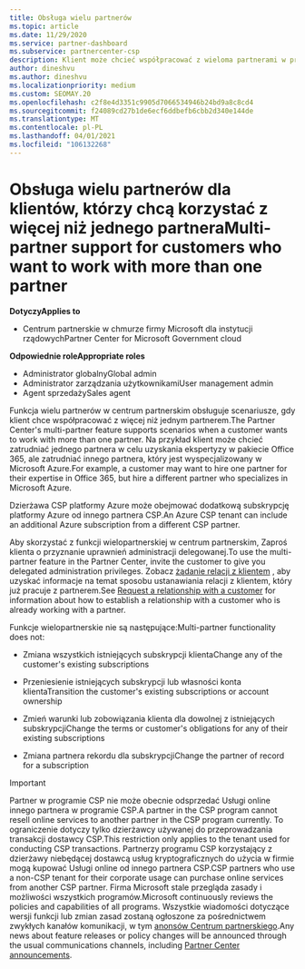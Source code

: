 ```yaml
---
title: Obsługa wielu partnerów
ms.topic: article
ms.date: 11/29/2020
ms.service: partner-dashboard
ms.subservice: partnercenter-csp
description: Klient może chcieć współpracować z wieloma partnerami w programie dostawcy rozwiązań w chmurze, który specjalizacje w różnych usługach.
author: dineshvu
ms.author: dineshvu
ms.localizationpriority: medium
ms.custom: SEOMAY.20
ms.openlocfilehash: c2f8e4d3351c9905d7066534946b24bd9a8c8cd4
ms.sourcegitcommit: f24089cd27b1de6ecf6ddbefb6cbb2d340e144de
ms.translationtype: MT
ms.contentlocale: pl-PL
ms.lasthandoff: 04/01/2021
ms.locfileid: "106132268"
---
```

# <a name="multi-partner-support-for-customers-who-want-to-work-with-more-than-one-partner"></a><span data-ttu-id="e531a-103">Obsługa wielu partnerów dla klientów, którzy chcą korzystać z więcej niż jednego partnera</span><span class="sxs-lookup"><span data-stu-id="e531a-103">Multi-partner support for customers who want to work with more than one partner</span></span>

<span data-ttu-id="e531a-104">**Dotyczy**</span><span class="sxs-lookup"><span data-stu-id="e531a-104">**Applies to**</span></span>

- <span data-ttu-id="e531a-105">Centrum partnerskie w chmurze firmy Microsoft dla instytucji rządowych</span><span class="sxs-lookup"><span data-stu-id="e531a-105">Partner Center for Microsoft Government cloud</span></span>

<span data-ttu-id="e531a-106">**Odpowiednie role**</span><span class="sxs-lookup"><span data-stu-id="e531a-106">**Appropriate roles**</span></span>

- <span data-ttu-id="e531a-107">Administrator globalny</span><span class="sxs-lookup"><span data-stu-id="e531a-107">Global admin</span></span>
- <span data-ttu-id="e531a-108">Administrator zarządzania użytkownikami</span><span class="sxs-lookup"><span data-stu-id="e531a-108">User management admin</span></span>
- <span data-ttu-id="e531a-109">Agent sprzedaży</span><span class="sxs-lookup"><span data-stu-id="e531a-109">Sales agent</span></span>

<span data-ttu-id="e531a-110">Funkcja wielu partnerów w centrum partnerskim obsługuje scenariusze, gdy klient chce współpracować z więcej niż jednym partnerem.</span><span class="sxs-lookup"><span data-stu-id="e531a-110">The Partner Center's multi-partner feature supports scenarios when a customer wants to work with more than one partner.</span></span> <span data-ttu-id="e531a-111">Na przykład klient może chcieć zatrudniać jednego partnera w celu uzyskania ekspertyzy w pakiecie Office 365, ale zatrudniać innego partnera, który jest wyspecjalizowany w Microsoft Azure.</span><span class="sxs-lookup"><span data-stu-id="e531a-111">For example, a customer may want to hire one partner for their expertise in Office 365, but hire a different partner who specializes in Microsoft Azure.</span></span>

<span data-ttu-id="e531a-112">Dzierżawa CSP platformy Azure może obejmować dodatkową subskrypcję platformy Azure od innego partnera CSP.</span><span class="sxs-lookup"><span data-stu-id="e531a-112">An Azure CSP tenant can include an additional Azure subscription from a different CSP partner.</span></span>

<span data-ttu-id="e531a-113">Aby skorzystać z funkcji wielopartnerskiej w centrum partnerskim, Zaproś klienta o przyznanie uprawnień administracji delegowanej.</span><span class="sxs-lookup"><span data-stu-id="e531a-113">To use the multi-partner feature in the Partner Center, invite the customer to give you delegated administration privileges.</span></span> <span data-ttu-id="e531a-114">Zobacz [żądanie relacji z klientem](request-a-relationship-with-a-customer.md) , aby uzyskać informacje na temat sposobu ustanawiania relacji z klientem, który już pracuje z partnerem.</span><span class="sxs-lookup"><span data-stu-id="e531a-114">See [Request a relationship with a customer](request-a-relationship-with-a-customer.md) for information about how to establish a relationship with a customer who is already working with a partner.</span></span>

<span data-ttu-id="e531a-115">Funkcje wielopartnerskie nie są następujące:</span><span class="sxs-lookup"><span data-stu-id="e531a-115">Multi-partner functionality does not:</span></span>

- <span data-ttu-id="e531a-116">Zmiana wszystkich istniejących subskrypcji klienta</span><span class="sxs-lookup"><span data-stu-id="e531a-116">Change any of the customer's existing subscriptions</span></span>

- <span data-ttu-id="e531a-117">Przeniesienie istniejących subskrypcji lub własności konta klienta</span><span class="sxs-lookup"><span data-stu-id="e531a-117">Transition the customer's existing subscriptions or account ownership</span></span>

- <span data-ttu-id="e531a-118">Zmień warunki lub zobowiązania klienta dla dowolnej z istniejących subskrypcji</span><span class="sxs-lookup"><span data-stu-id="e531a-118">Change the terms or customer's obligations for any of their existing subscriptions</span></span>

- <span data-ttu-id="e531a-119">Zmiana partnera rekordu dla subskrypcji</span><span class="sxs-lookup"><span data-stu-id="e531a-119">Change the partner of record for a subscription</span></span>

> [!IMPORTANT]  
> <span data-ttu-id="e531a-120">Partner w programie CSP nie może obecnie odsprzedać Usługi online innego partnera w programie CSP.</span><span class="sxs-lookup"><span data-stu-id="e531a-120">A partner in the CSP program cannot resell online services to another partner in the CSP program currently.</span></span> <span data-ttu-id="e531a-121">To ograniczenie dotyczy tylko dzierżawcy używanej do przeprowadzania transakcji dostawcy CSP.</span><span class="sxs-lookup"><span data-stu-id="e531a-121">This restriction only applies to the tenant used for conducting CSP transactions.</span></span> <span data-ttu-id="e531a-122">Partnerzy programu CSP korzystający z dzierżawy niebędącej dostawcą usług kryptograficznych do użycia w firmie mogą kupować Usługi online od innego partnera CSP.</span><span class="sxs-lookup"><span data-stu-id="e531a-122">CSP partners who use a non-CSP tenant for their corporate usage can purchase online services from another CSP partner.</span></span> <span data-ttu-id="e531a-123">Firma Microsoft stale przegląda zasady i możliwości wszystkich programów.</span><span class="sxs-lookup"><span data-stu-id="e531a-123">Microsoft continuously reviews the policies and capabilities of all programs.</span></span> <span data-ttu-id="e531a-124">Wszystkie wiadomości dotyczące wersji funkcji lub zmian zasad zostaną ogłoszone za pośrednictwem zwykłych kanałów komunikacji, w tym [anonsów Centrum partnerskiego](announcements/index.md).</span><span class="sxs-lookup"><span data-stu-id="e531a-124">Any news about feature releases or policy changes will be announced through the usual communications channels, including [Partner Center announcements](announcements/index.md).</span></span>
